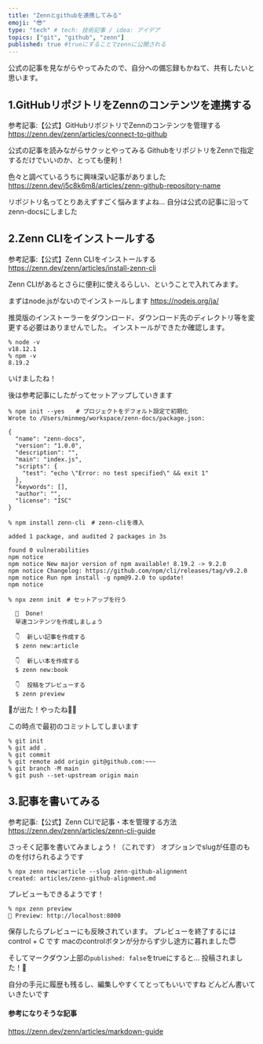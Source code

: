 ```yaml
---
title: "Zennとgithubを連携してみる"
emoji: "😎"
type: "tech" # tech: 技術記事 / idea: アイデア
topics: ["git", "github", "zenn"]
published: true #trueにすることでzennに公開される
---
```


公式の記事を見ながらやってみたので、自分への備忘録もかねて、共有したいと思います。
## 1.GitHubリポジトリをZennのコンテンツを連携する

参考記事:【公式】GitHubリポジトリでZennのコンテンツを管理する
https://zenn.dev/zenn/articles/connect-to-github

公式の記事を読みながらサクッとやってみる
GithubをリポジトリをZennで指定するだけでいいのか、とっても便利！

色々と調べているうちに興味深い記事がありました
https://zenn.dev/j5c8k6m8/articles/zenn-github-repository-name

リポジトリ名ってとりあえずすごく悩みますよね…
自分は公式の記事に沿ってzenn-docsにしました

## 2.Zenn CLIをインストールする

参考記事:【公式】Zenn CLIをインストールする
https://zenn.dev/zenn/articles/install-zenn-cli

Zenn CLIがあるとさらに便利に使えるらしい、ということで入れてみます。

まずはnode.jsがないのでインストールします
https://nodejs.org/ja/

推奨版のインストーラーをダウンロード、ダウンロード先のディレクトリ等を変更する必要はありませんでした。
インストールができたか確認します。

```
% node -v
v18.12.1
% npm -v
8.19.2
```
いけましたね！

後は参考記事にしたがってセットアップしていきます

```
% npm init --yes　　# プロジェクトをデフォルト設定で初期化
Wrote to /Users/minmeg/workspace/zenn-docs/package.json:

{
  "name": "zenn-docs",
  "version": "1.0.0",
  "description": "",
  "main": "index.js",
  "scripts": {
    "test": "echo \"Error: no test specified\" && exit 1"
  },
  "keywords": [],
  "author": "",
  "license": "ISC"
}
```

```
% npm install zenn-cli　# zenn-cliを導入

added 1 package, and audited 2 packages in 3s

found 0 vulnerabilities
npm notice 
npm notice New major version of npm available! 8.19.2 -> 9.2.0
npm notice Changelog: https://github.com/npm/cli/releases/tag/v9.2.0
npm notice Run npm install -g npm@9.2.0 to update!
npm notice 
```

```
% npx zenn init　# セットアップを行う

  🎉  Done!
  早速コンテンツを作成しましょう

  👇  新しい記事を作成する
  $ zenn new:article

  👇  新しい本を作成する
  $ zenn new:book

  👇  投稿をプレビューする
  $ zenn preview
```

🎉が出た！やったね🎉🎉

この時点で最初のコミットしてしまいます

```
% git init
% git add .
% git commit
% git remote add origin git@github.com:~~~
% git branch -M main
% git push --set-upstream origin main
```

## 3.記事を書いてみる

参考記事:【公式】Zenn CLIで記事・本を管理する方法
https://zenn.dev/zenn/articles/zenn-cli-guide

さっそく記事を書いてみましょう！（これです）
オプションでslugが任意のものを付けられるようです

```
% npx zenn new:article --slug zenn-github-alignment
created: articles/zenn-github-alignment.md
```

プレビューもできるようです！

```
% npx zenn preview
👀 Preview: http://localhost:8000
```

保存したらプレビューにも反映されています。
プレビューを終了するには control + C です
macのcontrolボタンが分からず少し途方に暮れました😇

そしてマークダウン上部の`published: false`をtrueにすると…
投稿されました！👏

自分の手元に履歴も残るし、編集しやすくてとってもいいですね
どんどん書いていきたいです


#### 参考になりそうな記事
https://zenn.dev/zenn/articles/markdown-guide

